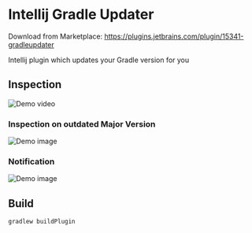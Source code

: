 # Intellij Gradle Updater
Download from Marketplace: https://plugins.jetbrains.com/plugin/15341-gradleupdater

Intellij plugin which updates your Gradle version for you

## Inspection
![Demo video](https://rice.by.devs-from.asia/OmpLEv9eaY.gif)

### Inspection on outdated Major Version
![Demo image](https://rice.by.devs-from.asia/java_hlUXq7AQdm.png)

### Notification
![Demo image](https://rice.by.devs-from.asia/java_LQjwjOJIP8.png)

## Build
```
gradlew buildPlugin
```
